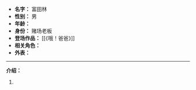 
- **名字：** 富田林
- **性别：** 男
- **年龄：** 
- **身份：** 赌场老板
- **登场作品：** [[《哦！爸爸》]]
- **相关角色：** 
- **外表：** 

---

**介绍：** 

1. 

